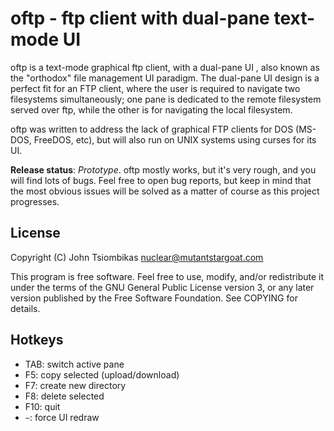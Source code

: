 oftp - ftp client with dual-pane text-mode UI
=============================================

oftp is a text-mode graphical ftp client, with a dual-pane UI , also known as
the "orthodox" file management UI paradigm. The dual-pane UI design is a perfect
fit for an FTP client, where the user is required to navigate two filesystems
simultaneously; one pane is dedicated to the remote filesystem served over ftp,
while the other is for navigating the local filesystem.

oftp was written to address the lack of graphical FTP clients for DOS (MS-DOS,
FreeDOS, etc), but will also run on UNIX systems using curses for its UI.

**Release status**: *Prototype*. oftp mostly works, but it's very rough, and you
will find lots of bugs. Feel free to open bug reports, but keep in mind that the
most obvious issues will be solved as a matter of course as this project
progresses.


License
-------
Copyright (C) John Tsiombikas <nuclear@mutantstargoat.com>

This program is free software. Feel free to use, modify, and/or redistribute it
under the terms of the GNU General Public License version 3, or any later
version published by the Free Software Foundation. See COPYING for details.

Hotkeys
-------
  - TAB: switch active pane
  - F5: copy selected (upload/download)
  - F7: create new directory
  - F8: delete selected
  - F10: quit
  - `~`: force UI redraw
